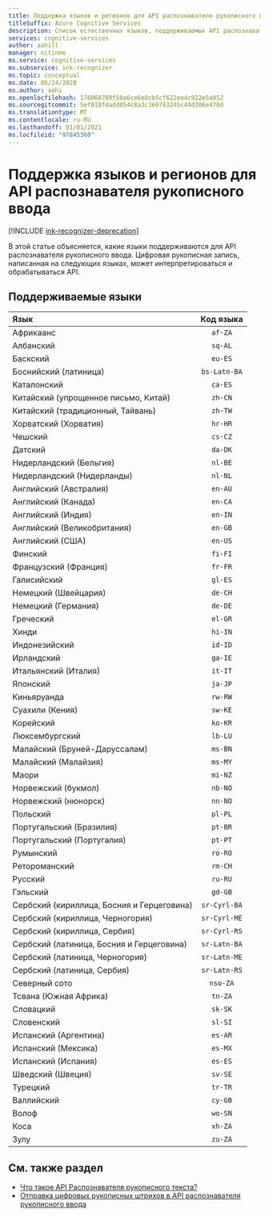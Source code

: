 ```yaml
---
title: Поддержка языков и регионов для API распознавателя рукописного ввода
titleSuffix: Azure Cognitive Services
description: Список естественных языков, поддерживаемых API распознавателя рукописного ввода.
services: cognitive-services
author: aahill
manager: nitinme
ms.service: cognitive-services
ms.subservice: ink-recognizer
ms.topic: conceptual
ms.date: 08/24/2020
ms.author: aahi
ms.openlocfilehash: 176060700f50a6ce6e8cb5cf622ee4c922e5a952
ms.sourcegitcommit: 5ef018fdadd854c8a3c360743245c44d306e470d
ms.translationtype: MT
ms.contentlocale: ru-RU
ms.lasthandoff: 01/01/2021
ms.locfileid: "97845360"
---
```

# <a name="language-and-region-support-for-the-ink-recognizer-api"></a>Поддержка языков и регионов для API распознавателя рукописного ввода

[!INCLUDE [ink-recognizer-deprecation](includes/deprecation-note.md)]

В этой статье объясняется, какие языки поддерживаются для API распознавателя рукописного ввода. Цифровая рукописная запись, написанная на следующих языках, может интерпретироваться и обрабатываться API.

## <a name="supported-languages"></a>Поддерживаемые языки

| Язык                                   | Код языка   |
|:-------------------------------------------|:---------------:|
| Африкаанс                                  |    `af-ZA`      |
| Албанский                                   |     `sq-AL`     |
| Баскский                                     |     `eu-ES`     |
| Боснийский (латиница)                            | `bs-Latn-BA`    |
| Каталонский                                    |     `ca-ES`     |
| Китайский (упрощенное письмо, Китай)                |     `zh-CN`     |
| Китайский (традиционный, Тайвань)              |     `zh-TW`     |
| Хорватский (Хорватия)                         |     `hr-HR`     |
| Чешский                                      |     `cs-CZ`     |
| Датский                                     |     `da-DK`     |
| Нидерландский (Бельгия)                            |     `nl-BE`     |
| Нидерландский (Нидерланды)                        |     `nl-NL`     |
| Английский (Австралия)                        |     `en-AU`     |
| Английский (Канада)                           |     `en-CA`     |
| Английский (Индия)                            |     `en-IN`     |
| Английский (Великобритания)                   |     `en-GB`     |
| Английский (США)                    |     `en-US`     |
| Финский                                    |     `fi-FI`     |
| Французский (Франция)                            |     `fr-FR`     |
| Галисийский                                   |     `gl-ES`     |
| Немецкий (Швейцария)                      |     `de-CH`     |
| Немецкий (Германия)                           |     `de-DE`     |
| Греческий                                      |     `el-GR`     |
| Хинди                                      |     `hi-IN`     |
| Индонезийский                                 |     `id-ID`     |
| Ирландский                                      |     `ga-IE`     |
| Итальянский (Италия)                            |     `it-IT`     |
| Японский                                   |     `ja-JP`     |
| Киньяруанда                                |     `rw-RW`     |
| Суахили (Кения)                          |     `sw-KE`     |
| Корейский                                     |     `ko-KR`     |
| Люксембургский                              |     `lb-LU`     |
| Малайский (Бруней-Даруссалам)                  |     `ms-BN`     |
| Малайский (Малайзия)                           |     `ms-MY`     |
| Маори                                      |     `mi-NZ`     |
| Норвежский (букмол)                         |     `nb-NO`     |
| Норвежский (нюнорск)                        |     `nn-NO`     |
| Польский                                     |     `pl-PL`     |
| Португальский (Бразилия)                        |     `pt-BR`     |
| Португальский (Португалия)                      |     `pt-PT`     |
| Румынский                                   |     `ro-RO`     |
| Ретороманский                                    |     `rm-CH`     |
| Русский                                    |     `ru-RU`     |
| Гэльский                            |     `gd-GB`     |
| Сербский (кириллица, Босния и Герцеговина) |  `sr-Cyrl-BA`   |
| Сербский (кириллица, Черногория)             |  `sr-Cyrl-ME`   |
| Сербский (кириллица, Сербия)                 |  `sr-Cyrl-RS`   |
| Сербский (латиница, Босния и Герцеговина)    |  `sr-Latn-BA`   |
| Сербский (латиница, Черногория)                |  `sr-Latn-ME`   |
| Сербский (латиница, Сербия)                    |  `sr-Latn-RS`   |
| Северный сото                           |    `nso-ZA`     |
| Тсвана (Южная Африка)                    |     `tn-ZA`     |
| Словацкий                                     |     `sk-SK`     |
| Словенский                                  |     `sl-SI`     |
| Испанский (Аргентина)                        |     `es-AR`     |
| Испанский (Мексика)                           |     `es-MX`     |
| Испанский (Испания)                            |     `es-ES`     |
| Шведский (Швеция)                           |     `sv-SE`     |
| Турецкий                                    |     `tr-TR`     |
| Валлийский                                      |     `cy-GB`     |
| Волоф                                      |     `wo-SN`     |
| Коса                                      |     `xh-ZA`     |
| Зулу                                       |     `zu-ZA`     |

## <a name="see-also"></a>См. также раздел

* [Что такое API Распознавателя рукописного текста?](overview.md)
* [Отправка цифровых рукописных штрихов в API распознавателя рукописного ввода](concepts/send-ink-data.md)